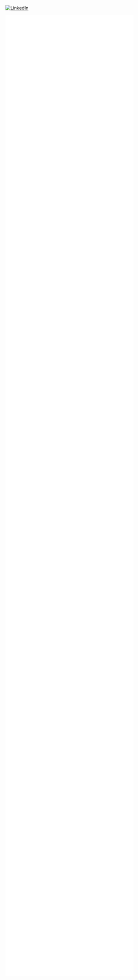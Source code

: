 [![LinkedIn](https://img.shields.io/badge/-LinkedIn-black.svg?style=for-the-badge&logo=linkedin&colorB=0a66c2)](https://www.linkedin.com/in/jhyahav/)

<a href="../../../"><img align="center" src="/github-metrics.svg" alt="Metrics" width="400"></a>
<!-- 
</br>
[![jhyahav's top languages](https://github-readme-stats.vercel.app/api/top-langs/?username=jhyahav&langs_count=10&layout=compact&theme=github_dark)](https://github-readme-stats.vercel.app/api/top-langs/?username=jhyahav&langs_count=10&layout=compact&theme=github_dark)
</br>
[![jhyahav's GitHub Streak](http://github-readme-streak-stats.herokuapp.com?user=jhyahav&theme=github-dark)](https://git.io/streak-stats)

 [![Next][next.js]][next-url] [![React][react.js]][react-url] [![Firebase][firebase]][firebase-url] [![Node.js][node]][node-url] [![Three][three.js]][three-url] [![Puppeteer][puppeteer]][puppeteer-url]  [![Google Cloud Platform][gcp]][gcp-url] [![Sass][sass]][sass-url] [![Framer Motion][framer]][framer-url]

[next.js]: https://img.shields.io/badge/next.js-000000?style=for-the-badge&logo=nextdotjs&logoColor=white
[next-url]: https://nextjs.org/
[react.js]: https://img.shields.io/badge/React-20232A?style=for-the-badge&logo=react&logoColor=61DAFB
[react-url]: https://reactjs.org/
[three.js]: https://img.shields.io/badge/three.js-FFFFFF?style=for-the-badge&logo=threedotjs&logoColor=black
[three-url]: https://threejs.org/
[firebase]: https://img.shields.io/badge/Firebase-0396E5?style=for-the-badge&logo=firebase&logoColor=FFCA28
[firebase-url]: https://firebase.google.com/
[puppeteer]: https://img.shields.io/badge/Puppeteer-40B5A4?style=for-the-badge&logo=puppeteer&logoColor=FFFFFF
[puppeteer-url]: https://pptr.dev/
[sass]: https://img.shields.io/badge/Sass-CC6699?style=for-the-badge&logo=sass&logoColor=FFFFFF
[sass-url]: https://sass-lang.com/
[framer]: https://img.shields.io/badge/Framer-black?style=for-the-badge&logo=framer&logoColor=blue
[framer-url]: https://www.framer.com/motion/
[node]: https://img.shields.io/badge/Node.js-43853D?style=for-the-badge&logo=node.js&logoColor=white
[node-url]: https://nodejs.org/
[gcp]: https://img.shields.io/badge/GCP-4285F4?style=for-the-badge&logo=google-cloud&logoColor=white
[gcp-url]: https://cloud.google.com/
 -->
